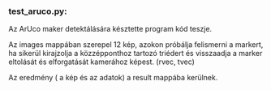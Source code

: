 ### test_aruco.py:

Az ArUco maker detektálására késztette program kód teszje. 

Az images mappában szerepel 12 kép, azokon próbálja felismerni a markert, ha sikerül kirajzolja a közzépponthoz
tartozó triédert és visszaadja a marker eltolását és elforgatását kamerához képest. (rvec, tvec)

Az eredmény ( a kép és az adatok) a result mappába kerülnek.

